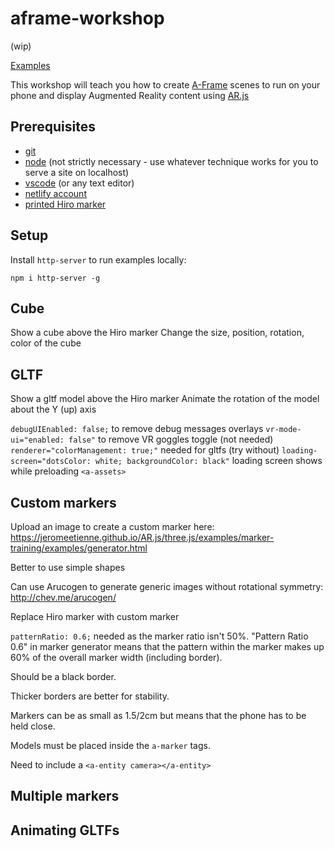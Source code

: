 # aframe-workshop

(wip)

[Examples](https://aframe-workshop.netlify.com)

This workshop will teach you how to create [A-Frame](https://aframe.io/) scenes to run on your phone and display Augmented Reality content using [AR.js](https://github.com/jeromeetienne/AR.js/blob/master/README.md)

## Prerequisites

- [git](https://git-scm.com/book/en/v2/Getting-Started-Installing-Git)
- [node](https://nodejs.org) (not strictly necessary - use whatever technique works for you to serve a site on localhost)
- [vscode](https://code.visualstudio.com/) (or any text editor)
- [netlify account](https://netlify.com)
- [printed Hiro marker](https://upload.wikimedia.org/wikipedia/commons/4/48/Hiro_marker_ARjs.png)

## Setup

Install `http-server` to run examples locally:

    npm i http-server -g

## Cube

Show a cube above the Hiro marker
Change the size, position, rotation, color of the cube

## GLTF

Show a gltf model above the Hiro marker
Animate the rotation of the model about the Y (up) axis

`debugUIEnabled: false;` to remove debug messages overlays
`vr-mode-ui="enabled: false"` to remove VR goggles toggle (not needed)
`renderer="colorManagement: true;"` needed for gltfs (try without)
`loading-screen="dotsColor: white; backgroundColor: black"` loading screen shows while preloading `<a-assets>`

## Custom markers

Upload an image to create a custom marker here: https://jeromeetienne.github.io/AR.js/three.js/examples/marker-training/examples/generator.html

Better to use simple shapes

Can use Arucogen to generate generic images without rotational symmetry: http://chev.me/arucogen/

Replace Hiro marker with custom marker

`patternRatio: 0.6;` needed as the marker ratio isn't 50%. "Pattern Ratio 0.6" in marker generator means that the pattern within the marker makes up 60% of the overall marker width (including border).

Should be a black border.

Thicker borders are better for stability.

Markers can be as small as 1.5/2cm but means that the phone has to be held close.

Models must be placed inside the `a-marker` tags.

Need to include a `<a-entity camera></a-entity>`

## Multiple markers


## Animating GLTFs

